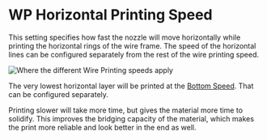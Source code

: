 WP Horizontal Printing Speed
====
This setting specifies how fast the nozzle will move horizontally while printing the horizontal rings of the wire frame. The speed of the horizontal lines can be configured separately from the rest of the wire printing speed.

![Where the different Wire Printing speeds apply](../images/wireframe_printspeed.svg)

The very lowest horizontal layer will be printed at the [Bottom Speed](wireframe_printspeed_bottom.md). That can be configured separately.

Printing slower will take more time, but gives the material more time to solidify. This improves the bridging capacity of the material, which makes the print more reliable and look better in the end as well.